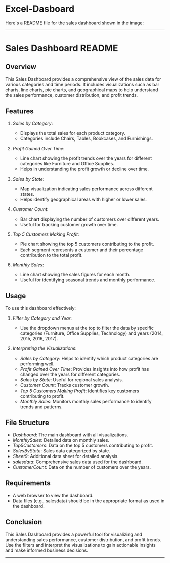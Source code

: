 # Excel-Dasboard

Here's a README file for the sales dashboard shown in the image:

---

# Sales Dashboard README

## Overview

This Sales Dashboard provides a comprehensive view of the sales data for various categories and time periods. It includes visualizations such as bar charts, line charts, pie charts, and geographical maps to help understand the sales performance, customer distribution, and profit trends.

## Features

1. *Sales by Category*:
   - Displays the total sales for each product category.
   - Categories include Chairs, Tables, Bookcases, and Furnishings.

2. *Profit Gained Over Time*:
   - Line chart showing the profit trends over the years for different categories like Furniture and Office Supplies.
   - Helps in understanding the profit growth or decline over time.

3. *Sales by State*:
   - Map visualization indicating sales performance across different states.
   - Helps identify geographical areas with higher or lower sales.

4. *Customer Count*:
   - Bar chart displaying the number of customers over different years.
   - Useful for tracking customer growth over time.

5. *Top 5 Customers Making Profit*:
   - Pie chart showing the top 5 customers contributing to the profit.
   - Each segment represents a customer and their percentage contribution to the total profit.

6. *Monthly Sales*:
   - Line chart showing the sales figures for each month.
   - Useful for identifying seasonal trends and monthly performance.

## Usage

To use this dashboard effectively:

1. *Filter by Category and Year*:
   - Use the dropdown menus at the top to filter the data by specific categories (Furniture, Office Supplies, Technology) and years (2014, 2015, 2016, 2017).

2. *Interpreting the Visualizations*:
   - *Sales by Category*: Helps to identify which product categories are performing well.
   - *Profit Gained Over Time*: Provides insights into how profit has changed over the years for different categories.
   - *Sales by State*: Useful for regional sales analysis.
   - *Customer Count*: Tracks customer growth.
   - *Top 5 Customers Making Profit*: Identifies key customers contributing to profit.
   - *Monthly Sales*: Monitors monthly sales performance to identify trends and patterns.

## File Structure

- *Dashboard*: The main dashboard with all visualizations.
- *MonthlySales*: Detailed data on monthly sales.
- *Top5Customers*: Data on the top 5 customers contributing to profit.
- *SalesByState*: Sales data categorized by state.
- *Sheet9*: Additional data sheet for detailed analysis.
- *salesdata*: Comprehensive sales data used for the dashboard.
- *CustomerCount*: Data on the number of customers over the years.

## Requirements

- A web browser to view the dashboard.
- Data files (e.g., salesdata) should be in the appropriate format as used in the dashboard.

## Conclusion

This Sales Dashboard provides a powerful tool for visualizing and understanding sales performance, customer distribution, and profit trends. Use the filters and interpret the visualizations to gain actionable insights and make informed business decisions.

---
